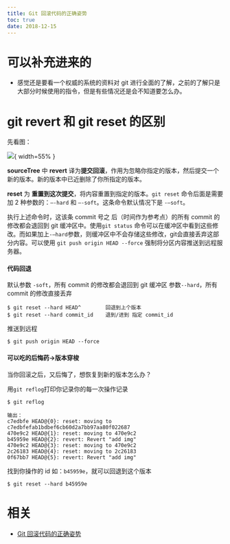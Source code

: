 ```yaml
---
title: Git 回滚代码的正确姿势
toc: true
date: 2018-12-15
---
```

# 可以补充进来的

- 感觉还是要看一个权威的系统的资料对 git 进行全面的了解，之前的了解只是大部分时候使用的指令，但是有些情况还是会不知道要怎么办。


# **git revert** 和 **git reset** 的区别

先看图：

![](http://images.iterate.site/blog/image/20181215/VeyvLMIeb33h.png?imageslim){ width=55% }



**sourceTree** 中 **revert** 译为**提交回滚**，作用为忽略你指定的版本，然后提交一个新的版本。新的版本中已近删除了你所指定的版本。

**reset** 为 **重置到这次提交**，将内容重置到指定的版本。`git reset` 命令后面是需要加 2 种参数的：`–-hard` 和 `–-soft`。这条命令默认情况下是 `-–soft`。

执行上述命令时，这该条 commit 号之 后（时间作为参考点）的所有 commit 的修改都会退回到 git 缓冲区中。使用`git status` 命令可以在缓冲区中看到这些修改。而如果加上`-–hard`参数，则缓冲区中不会存储这些修改，git会直接丢弃这部分内容。可以使用 `git push origin HEAD --force` 强制将分区内容推送到远程服务器。

#### 代码回退

默认参数 `-soft`，所有 commit 的修改都会退回到 git 缓冲区
 参数`--hard`，所有 commit 的修改直接丢弃

```
$ git reset --hard HEAD^        回退到上个版本
$ git reset --hard commit_id    退到/进到 指定 commit_id
```

推送到远程

```
$ git push origin HEAD --force
```

#### 可以吃的后悔药->版本穿梭

当你回滚之后，又后悔了，想恢复到新的版本怎么办？

用`git reflog`打印你记录你的每一次操作记录

```
$ git reflog

输出：
c7edbfe HEAD@{0}: reset: moving to c7edbfefab1bdbef6cb60d2a7bb97aa80f022687
470e9c2 HEAD@{1}: reset: moving to 470e9c2
b45959e HEAD@{2}: revert: Revert "add img"
470e9c2 HEAD@{3}: reset: moving to 470e9c2
2c26183 HEAD@{4}: reset: moving to 2c26183
0f67bb7 HEAD@{5}: revert: Revert "add img"
```

找到你操作的 id 如：`b45959e`，就可以回退到这个版本

```
$ git reset --hard b45959e
```


# 相关

- [Git 回滚代码的正确姿势](https://www.jianshu.com/p/f7451177476a)
